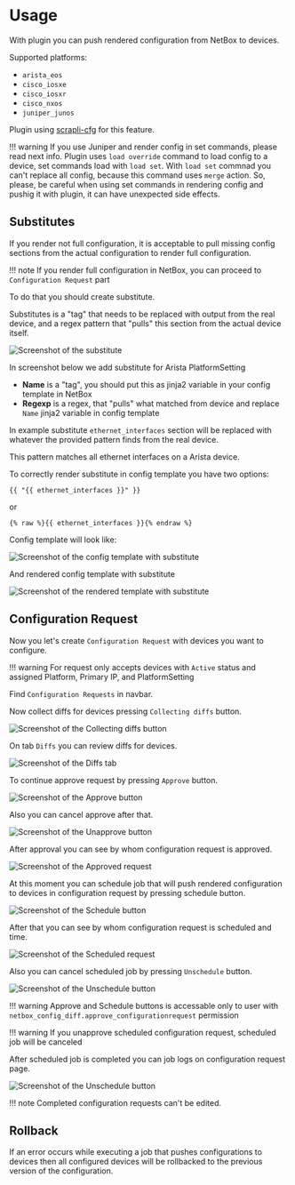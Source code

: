 # Usage

With plugin you can push rendered configuration from NetBox to devices.

Supported platforms:

* `arista_eos`
* `cisco_iosxe`
* `cisco_iosxr`
* `cisco_nxos`
* `juniper_junos`

Plugin using [scrapli-cfg](https://github.com/scrapli/scrapli_cfg) for this feature.

!!! warning
    If you use Juniper and render config in set commands, please read next info.
    Plugin uses `load override` command to load config to a device, set commands load with `load set`.
    With `load set` commnad you can't replace all config, because this command uses `merge` action.
    So, please, be careful when using set commands in rendering config and pushig it with plugin, it can have unexpected side effects.

## Substitutes

If you render not full configuration, it is acceptable to pull missing config sections from the actual configuration to render full configuration.

!!! note
    If you render full configuration in NetBox, you can proceed to `Configuration Request` part

To do that you should create substitute.

Substitutes is a "tag" that needs to be replaced with output from the real device, and a regex pattern that "pulls" this section from the actual device itself.

![Screenshot of the substitute](media/screenshots/substitute.png)

In screenshot below we add substitute for Arista PlatformSetting

* **Name** is a "tag", you should put this as jinja2 variable in your config template in NetBox
* **Regexp** is a regex, that "pulls" what matched from device and replace `Name` jinja2 variable in config template

In example substitute `ethernet_interfaces` section will be replaced with whatever the provided pattern finds from the real device.

This pattern matches all ethernet interfaces on a Arista device.

To correctly render substitute in config template you have two options:

```
{{ "{{ ethernet_interfaces }}" }}
```

or

```
{% raw %}{{ ethernet_interfaces }}{% endraw %}
```

Config template will look like:

![Screenshot of the config template with substitute](media/screenshots/config-temp-substitute.png)

And rendered config template with substitute

![Screenshot of the rendered template with substitute](media/screenshots/render-temp-substitute.png)

## Configuration Request

Now you let's create `Configuration Request` with devices you want to configure.

!!! warning
    For request only accepts devices with `Active` status and assigned Platform, Primary IP, and PlatformSetting

Find `Configuration Requests` in navbar.

Now collect diffs for devices pressing `Collecting diffs` button.

![Screenshot of the Collecting diffs button](media/screenshots/cr-collecting-diff-button.png)

On tab `Diffs` you can review diffs for devices.

![Screenshot of the Diffs tab](media/screenshots/cr-diffs-tab.png)

To continue approve request by pressing `Approve` button.

![Screenshot of the Approve button](media/screenshots/cr-approve-button.png)

Also you can cancel approve after that.

![Screenshot of the Unapprove button](media/screenshots/cr-unapprove-button.png)

After approval you can see by whom configuration request is approved.

![Screenshot of the Approved request](media/screenshots/cr-approved.png)

At this moment you can schedule job that will push rendered configuration to devices in configuration request by pressing schedule button.

![Screenshot of the Schedule button](media/screenshots/cr-schedule-button.png)

After that you can see by whom configuration request is scheduled and time.

![Screenshot of the Scheduled request](media/screenshots/cr-scheduled.png)

Also you can cancel scheduled job by pressing `Unschedule` button.

![Screenshot of the Unschedule button](media/screenshots/cr-unschedule-button.png)

!!! warning
    Approve and Schedule buttons is accessable only to user with `netbox_config_diff.approve_configurationrequest`
    permission

!!! warning
    If you unapprove scheduled configuration request, scheduled job will be canceled

After scheduled job is completed you can job logs on configuration request page.

![Screenshot of the Unschedule button](media/screenshots/cr-job-log.png)

!!! note
    Completed configuration requests can't be edited.

## Rollback

If an error occurs while executing a job that pushes configurations to devices then all configured devices will be rollbacked to the previous version of the configuration.
